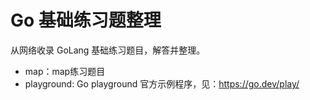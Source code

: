 # Go 基础练习题整理

从网络收录 GoLang 基础练习题目，解答并整理。

* map：map练习题目
* playground: Go playground 官方示例程序，见：https://go.dev/play/